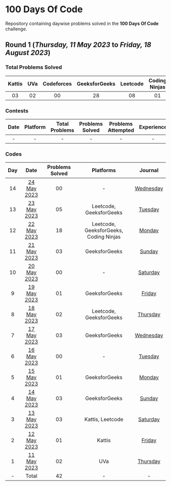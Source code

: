 # 100 Days Of Code

Repository containing daywise problems solved in the **100 Days Of Code** challenge.

## Round 1 (_Thursday, 11 May 2023_ to _Friday, 18 August 2023_)

### Total Problems Solved

| Kattis | UVa | Codeforces | GeeksforGeeks | Leetcode | Coding Ninjas | Total |
| :----: | :-: | :--------: | :-----------: | :------: | :-----------: | :---: |
|   03   | 02  |     00     |      28       |    08    |      01       |  42   |

### Contests

| Date | Platform | Total Problems | Problems Solved | Problems Attempted | Experience |
| :--: | :------: | :------------: | :-------------: | :----------------: | :--------: |
|  -   |    -     |       -        |        -        |         -          |     -      |

### Codes

| Day |                 Date                  | Problems Solved |               Platforms                |                       Journal                       |
| :-: | :-----------------------------------: | :-------------: | :------------------------------------: | :-------------------------------------------------: |
| 14  | [24 May 2023](/Day%2014%20-%20240523) |       00        |                   -                    | [Wednesday](https://priyanshusharma.dev/wed-240523) |
| 13  | [23 May 2023](/Day%2013%20-%20230523) |       05        |        Leetcode, GeeksforGeeks         |  [Tuesday](https://priyanshusharma.dev/tue-230523)  |
| 12  | [22 May 2023](/Day%2012%20-%20220523) |       18        | Leetcode, GeeksforGeeks, Coding Ninjas |  [Monday](https://priyanshusharma.dev/mon-220523)   |
| 11  | [21 May 2023](/Day%2011%20-%20210523) |       03        |             GeeksforGeeks              |  [Sunday](https://priyanshusharma.dev/sun-210523)   |
| 10  | [20 May 2023](/Day%2010%20-%20200523) |       00        |                   -                    | [Saturday](https://priyanshusharma.dev/sat-200523)  |
|  9  | [19 May 2023](/Day%2009%20-%20190523) |       01        |             GeeksforGeeks              |  [Friday](https://priyanshusharma.dev/fri-190523)   |
|  8  | [18 May 2023](/Day%2008%20-%20180523) |       02        |        Leetcode, GeeksforGeeks         | [Thursday](https://priyanshusharma.dev/thu-180523)  |
|  7  | [17 May 2023](/Day%2007%20-%20170523) |       03        |             GeeksforGeeks              | [Wednesday](https://priyanshusharma.dev/wed-170523) |
|  6  | [16 May 2023](/Day%2006%20-%20160523) |       00        |                   -                    |  [Tuesday](https://priyanshusharma.dev/tue-160523)  |
|  5  | [15 May 2023](/Day%2005%20-%20150523) |       01        |             GeeksforGeeks              |  [Monday](https://priyanshusharma.dev/mon-150523)   |
|  4  | [14 May 2023](/Day%2004%20-%20140523) |       03        |             GeeksforGeeks              |  [Sunday](https://priyanshusharma.dev/sun-140523)   |
|  3  | [13 May 2023](/Day%2003%20-%20130523) |       03        |            Kattis, Leetcode            | [Saturday](https://priyanshusharma.dev/sat-130523)  |
|  2  | [12 May 2023](/Day%2002%20-%20120523) |       01        |                 Kattis                 |  [Friday](https://priyanshusharma.dev/fri-120523)   |
|  1  | [11 May 2023](/Day%2001%20-%20110523) |       02        |                  UVa                   | [Thursday](https://priyanshusharma.dev/thu-110523)  |
|  -  |                 Total                 |       42        |                   -                    |                          -                          |
